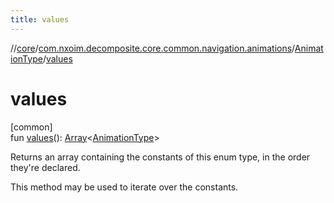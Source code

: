```yaml
---
title: values
---
```

//[core](../../../index.html)/[com.nxoim.decomposite.core.common.navigation.animations](../index.html)/[AnimationType](index.html)/[values](values.html)



# values



[common]\
fun [values](values.html)(): [Array](https://kotlinlang.org/api/latest/jvm/stdlib/kotlin/-array/index.html)&lt;[AnimationType](index.html)&gt;



Returns an array containing the constants of this enum type, in the order they're declared.



This method may be used to iterate over the constants.




